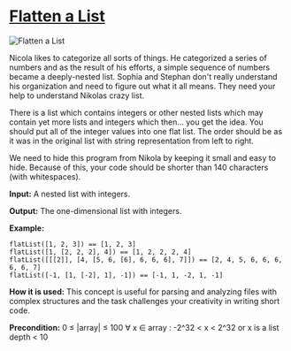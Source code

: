 # [Flatten a List](https://js.checkio.org/mission/flatten-list/)

![Flatten a List](https://js.checkio.org/mission/flatten-list/)

Nicola likes to categorize all sorts of things. He categorized a series of numbers and as the result of his efforts, a simple sequence of numbers became a deeply-nested list. Sophia and Stephan don't really understand his organization and need to figure out what it all means. They need your help to understand Nikolas crazy list.

There is a list which contains integers or other nested lists which may contain yet more lists and integers which then… you get the idea. You should put all of the integer values into one flat list. The order should be as it was in the original list with string representation from left to right.

We need to hide this program from Nikola by keeping it small and easy to hide. Because of this, your code should be shorter than 140 characters (with whitespaces).

**Input:** A nested list with integers.

**Output:** The one-dimensional list with integers.

**Example:**


```
flatList([1, 2, 3]) == [1, 2, 3]
flatList([1, [2, 2, 2], 4]) == [1, 2, 2, 2, 4]
flatList([[[2]], [4, [5, 6, [6], 6, 6, 6], 7]]) == [2, 4, 5, 6, 6, 6, 6, 6, 7]
flatList([-1, [1, [-2], 1], -1]) == [-1, 1, -2, 1, -1]

```

**How it is used:**  This concept is useful for parsing and analyzing files with complex structures and the task challenges your creativity in writing short code.

**Precondition:** 0 ≤ |array| ≤ 100
∀ x ∈ array : -2^32 < x < 2^32 or x is a list
depth < 10


